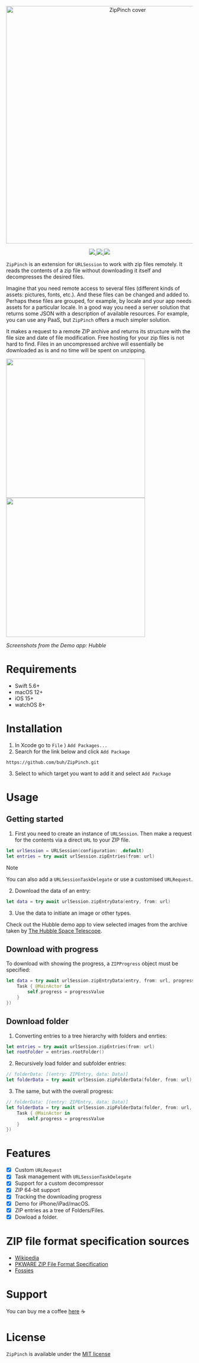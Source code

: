 <p align="center">
  <img width="640" alt="ZipPinch cover" src="https://github.com/buh/ZipPinch/assets/284922/d261cb36-e552-4866-a9ad-ffab5442601b">
</p>

<p align="center">
  <a href="https://swiftpackageindex.com/buh/ZipPinch">
    <img src="https://img.shields.io/endpoint?url=https%3A%2F%2Fswiftpackageindex.com%2Fapi%2Fpackages%2Fbuh%2FZipPinch%2Fbadge%3Ftype%3Dswift-versions" />
    <img src="https://img.shields.io/endpoint?url=https%3A%2F%2Fswiftpackageindex.com%2Fapi%2Fpackages%2Fbuh%2FZipPinch%2Fbadge%3Ftype%3Dplatforms" />
  </a>
  <a href="https://github.com/buh/CompactSlider/blob/main/LICENSE"><img src="https://img.shields.io/github/license/buh/ZipPinch" /></a>
</p>

`ZipPinch` is an extension for `URLSession` to work with zip files remotely. It reads the contents of a zip file without downloading it itself and decompresses the desired files.

Imagine that you need remote access to several files (different kinds of assets: pictures, fonts, etc.). And these files can be changed and added to. Perhaps these files are grouped, for example, by locale and your app needs assets for a particular locale. In a good way you need a server solution that returns some JSON with a description of available resources. For example, you can use any PaaS, but `ZipPinch` offers a much simpler solution. 

It makes a request to a remote ZIP archive and returns its structure with the file size and date of file modification. Free hosting for your zip files is not hard to find. Files in an uncompressed archive will essentially be downloaded as is and no time will be spent on unzipping.

<img src="https://github.com/buh/ZipPinch/assets/284922/7798de6e-6dc1-455d-befb-6b6a33954180" width="375"/> <img src="https://github.com/buh/ZipPinch/assets/284922/b94f1e0d-c13e-43f0-aeac-740f18ba9569" width="375"/>

*Screenshots from the Demo app: Hubble*

# Requirements

- Swift 5.6+
- macOS 12+
- iOS 15+
- watchOS 8+

# Installation

1. In Xcode go to `File` ⟩ `Add Packages...`
2. Search for the link below and click `Add Package`
```
https://github.com/buh/ZipPinch.git
```
3. Select to which target you want to add it and select `Add Package`

# Usage
## Getting started

1. First you need to create an instance of `URLSession`.  Then make a request for the contents via a direct `URL` to your ZIP file.

```swift
let urlSession = URLSession(configuration: .default)
let entries = try await urlSession.zipEntries(from: url)
```

> [!NOTE]
> You can also add a `URLSessionTaskDelegate` or use a customised `URLRequest`.

2. Download the data of an entry:

```swift
let data = try await urlSession.zipEntryData(entry, from: url)
```

3. Use the data to initiate an image or other types.

Check out the Hubble demo app to view selected images from the archive taken by [The Hubble Space Telescope](https://esahubble.org).

## Download with progress

To download with showing the progress, a `ZIPProgress` object must be specified:

```swift
let data = try await urlSession.zipEntryData(entry, from: url, progress: .init() { progressValue in
    Task { @MainActor in
        self.progress = progressValue
    }
})
```

## Download folder

1. Converting entries to a tree hierarchy with folders and enrties:
```swift
let entries = try await urlSession.zipEntries(from: url)
let rootFolder = entries.rootFolder()
```
2. Recursively load folder and subfolder entries:
```swift
// folderData: [(entry: ZIPEntry, data: Data)]
let folderData = try await urlSession.zipFolderData(folder, from: url)
```
3. The same, but with the overall progress:
```swift
// folderData: [(entry: ZIPEntry, data: Data)]
let folderData = try await urlSession.zipFolderData(folder, from: url, progress: .init() { progressValue in
    Task { @MainActor in
        self.progress = progressValue
    }
})
```

# Features
- [x] Custom `URLRequest`
- [x] Task management with `URLSessionTaskDelegate`
- [x] Support for a custom decompressor
- [x] ZIP 64-bit support
- [x] Tracking the downloading progress
- [x] Demo for iPhone/iPad/macOS.
- [x] ZIP entries as a tree of Folders/Files.
- [x] Dowload a folder.

# ZIP file format specification sources
- [Wikipedia](http://en.wikipedia.org/wiki/ZIP_(file_format)#File_headers)
- [PKWARE ZIP File Format Specification](https://pkware.cachefly.net/webdocs/APPNOTE/APPNOTE-6.3.9.TXT)
- [Fossies](https://fossies.org/linux/unzip/proginfo/extrafld.txt)

# Support

You can buy me a coffee [here](https://www.buymeacoffee.com/bukhtin) ☕️

# License

`ZipPinch` is available under the [MIT license](https://github.com/buh/ZipPinch/blob/main/LICENSE)

